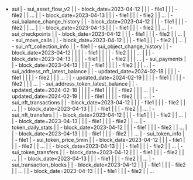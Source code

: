 
- sui
| - sui_asset_flow_v2
| | - block_date=2023-04-12
| | | - file1
| | | - file2
| | ...
| | - block_date=2023-04-13
| | | - file1
| | | - file2
| | ...
| - sui_balance_change_history
| | - block_date=2023-04-12
| | | - file1
| | | - file2
| | ...
| | - block_date=2023-04-13
| | | - file1
| | | - file2
| | ...
|	- sui_checkpoints
| | - block_date=2023-04-12
| | | - file1
| | | - file2
| | ...
| - sui_move_calls
| | - block_date=2023-04-12
| | | - file1
| | | - file2
| | ...
| - sui_nft_collection_info
| | - file1
| - sui_object_change_history
| | - block_date=2023-04-12
|	| | | - file1
|	| | | - file2
|	| | ...
|	| | - block_date=2023-04-13
|	| | | - file1
|	| | | - file2
|	| | ...
|	- sui_payments
| | - block_date=2023-04-13
|	| | | - file1
|	| | | - file2
|	| | ...
| - sui_address_nft_latest_balance
| | - updated_date=2024-02-18
|	| | | - file1
|	| | | - file2
|	| | ...
| | - updated_date=2024-02-19
|	| | | - file1
|	| | | - file2
|	| | ...
|	- sui_address_token_latest_balance
| | - updated_date=2024-02-18
|	| | | - file1
|	| | | - file2
|	| | ...
| | - updated_date=2024-02-19
|	| | | - file1
|	| | | - file2
|	| | ...
|	- sui_nft_transactions
| | - block_date=2023-04-12
| | | - file1
| | | - file2
| | ...
| | - block_date=2023-04-13
| | | - file1
| | | - file2
| | ...
|	- sui_nft_transfers
| | - block_date=2023-04-12
| | | - file1
| | | - file2
| | ...
| | - block_date=2023-04-13
| | | - file1
| | | - file2
| | ...
|	- token_daily_stats
| | - block_date=2023-04-12
| | | - file1
| | | - file2
| | ...
| | - block_date=2023-04-13
| | | - file1
| | | - file2
| | ...
|	- sui_token_info
| | - file1
|	- sui_token_price_5min
| | - block_date=2023-04-12
| | | - file1
| | | - file2
| | ...
| | - block_date=2023-04-13
| | | - file1
| | | - file2
| | ...
|	- sui_token_transfers
| | - block_date=2023-04-12
| | | - file1
| | | - file2
| | ...
| | - block_date=2023-04-13
| | | - file1
| | | - file2
| | ...
|	- sui_transaction_blocks
| | - block_date=2023-04-12
| | | - file1
| | | - file2
| | ...
| | - block_date=2023-04-13
| | | - file1
| | | - file2
| | ...
